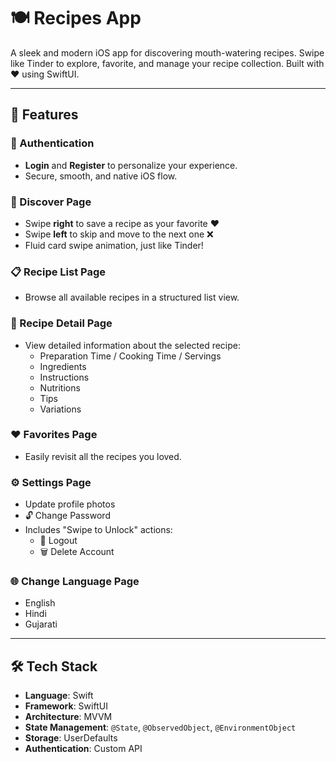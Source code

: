 # 🍽️ Recipes App

A sleek and modern iOS app for discovering mouth-watering recipes. Swipe like Tinder to explore, favorite, and manage your recipe collection. Built with ❤️ using SwiftUI.

---

## 📲 Features

### 🔐 Authentication
- **Login** and **Register** to personalize your experience.
- Secure, smooth, and native iOS flow.

### 🎴 Discover Page
- Swipe **right** to save a recipe as your favorite ❤️
- Swipe **left** to skip and move to the next one ❌
- Fluid card swipe animation, just like Tinder!

### 📋 Recipe List Page
- Browse all available recipes in a structured list view.

### 📖 Recipe Detail Page
- View detailed information about the selected recipe:
  - Preparation Time / Cooking Time / Servings
  - Ingredients
  - Instructions
  - Nutritions
  - Tips
  - Variations

### ❤️ Favorites Page
- Easily revisit all the recipes you loved.

### ⚙️ Settings Page
- Update profile photos
- 🔓 Change Password
- Includes "Swipe to Unlock" actions:
  - 🚪 Logout
  - 🗑️ Delete Account

### 🌐 Change Language Page
- English
- Hindi
- Gujarati

---

## 🛠️ Tech Stack

- **Language**: Swift
- **Framework**: SwiftUI
- **Architecture**: MVVM
- **State Management**: `@State`, `@ObservedObject`, `@EnvironmentObject`
- **Storage**: UserDefaults
- **Authentication**: Custom API
